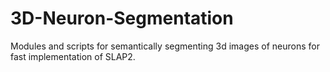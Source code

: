 # 3D-Neuron-Segmentation
Modules and scripts for semantically segmenting 3d images of neurons for fast implementation of SLAP2.

